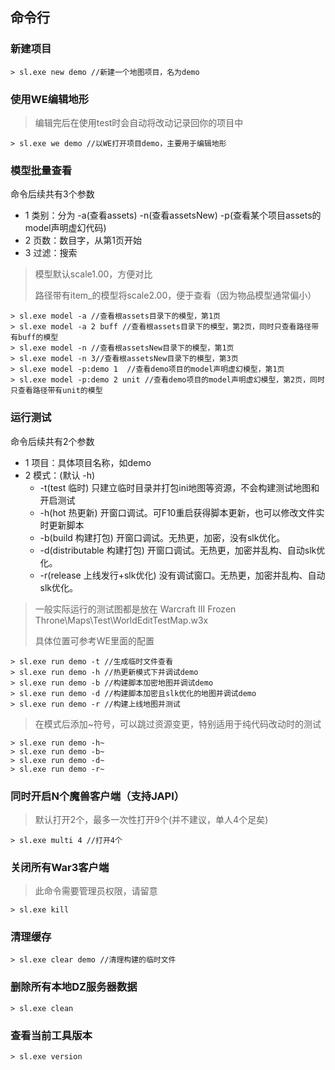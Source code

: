 ## 命令行

### 新建项目

```
> sl.exe new demo //新建一个地图项目，名为demo
```

### 使用WE编辑地形

> 编辑完后在使用test时会自动将改动记录回你的项目中

```
> sl.exe we demo //以WE打开项目demo，主要用于编辑地形
```

### 模型批量查看

命令后续共有3个参数

* 1 类别：分为 -a(查看assets) -n(查看assetsNew) -p(查看某个项目assets的model声明虚幻代码)
* 2 页数：数目字，从第1页开始
* 3 过滤：搜索

> 模型默认scale1.00，方便对比
>
> 路径带有item_的模型将scale2.00，便于查看（因为物品模型通常偏小）

```
> sl.exe model -a //查看根assets目录下的模型，第1页
> sl.exe model -a 2 buff //查看根assets目录下的模型，第2页，同时只查看路径带有buff的模型
> sl.exe model -n //查看根assetsNew目录下的模型，第1页
> sl.exe model -n 3//查看根assetsNew目录下的模型，第3页
> sl.exe model -p:demo 1  //查看demo项目的model声明虚幻模型，第1页
> sl.exe model -p:demo 2 unit //查看demo项目的model声明虚幻模型，第2页，同时只查看路径带有unit的模型
```

### 运行测试

命令后续共有2个参数

* 1 项目：具体项目名称，如demo
* 2 模式：(默认 -h)
    * -t(test 临时) 只建立临时目录并打包ini地图等资源，不会构建测试地图和开启测试
    * -h(hot 热更新) 开窗口调试。可F10重启获得脚本更新，也可以修改文件实时更新脚本
    * -b(build 构建打包) 开窗口调试。无热更，加密，没有slk优化。
    * -d(distributable 构建打包) 开窗口调试。无热更，加密并乱构、自动slk优化。
    * -r(release 上线发行+slk优化) 没有调试窗口。无热更，加密并乱构、自动slk优化。

> 一般实际运行的测试图都是放在 Warcraft III Frozen Throne\Maps\Test\WorldEditTestMap.w3x
>
> 具体位置可参考WE里面的配置

```
> sl.exe run demo -t //生成临时文件查看
> sl.exe run demo -h //热更新模式下并调试demo
> sl.exe run demo -b //构建脚本加密地图并调试demo
> sl.exe run demo -d //构建脚本加密且slk优化的地图并调试demo
> sl.exe run demo -r //构建上线地图并测试
```

> 在模式后添加~符号，可以跳过资源变更，特别适用于纯代码改动时的测试
```
> sl.exe run demo -h~
> sl.exe run demo -b~
> sl.exe run demo -d~
> sl.exe run demo -r~
```

### 同时开启N个魔兽客户端（支持JAPI）

> 默认打开2个，最多一次性打开9个(并不建议，单人4个足矣)

```
> sl.exe multi 4 //打开4个
```

### 关闭所有War3客户端

> 此命令需要管理员权限，请留意

```
> sl.exe kill
```

### 清理缓存

```
> sl.exe clear demo //清理构建的临时文件
```

### 删除所有本地DZ服务器数据

```
> sl.exe clean
```

### 查看当前工具版本

```
> sl.exe version
```
